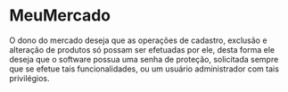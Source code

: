 # MeuMercado
O dono do mercado deseja que as operações de cadastro, exclusão e alteração de produtos só possam ser efetuadas por ele, desta forma ele deseja que o software possua uma senha de proteção, solicitada sempre que se efetue tais funcionalidades, ou um usuário administrador com tais privilégios.
